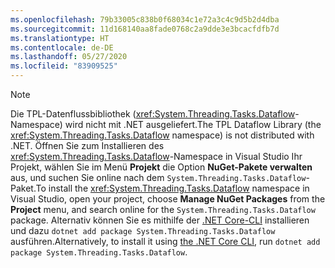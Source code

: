 ```yaml
---
ms.openlocfilehash: 79b33005c838b0f68034c1e72a3c4c9d5b2d4dba
ms.sourcegitcommit: 11d168140aa8fade0768c2a9dde3e3bcacfdfb7d
ms.translationtype: HT
ms.contentlocale: de-DE
ms.lasthandoff: 05/27/2020
ms.locfileid: "83909525"
---
```

> [!NOTE]
> <span data-ttu-id="e4c33-101">Die TPL-Datenflussbibliothek (<xref:System.Threading.Tasks.Dataflow>-Namespace) wird nicht mit .NET ausgeliefert.</span><span class="sxs-lookup"><span data-stu-id="e4c33-101">The TPL Dataflow Library (the <xref:System.Threading.Tasks.Dataflow> namespace) is not distributed with .NET.</span></span> <span data-ttu-id="e4c33-102">Öffnen Sie zum Installieren des <xref:System.Threading.Tasks.Dataflow>-Namespace in Visual Studio Ihr Projekt, wählen Sie im Menü **Projekt** die Option **NuGet-Pakete verwalten** aus, und suchen Sie online nach dem `System.Threading.Tasks.Dataflow`-Paket.</span><span class="sxs-lookup"><span data-stu-id="e4c33-102">To install the <xref:System.Threading.Tasks.Dataflow> namespace in Visual Studio, open your project, choose **Manage NuGet Packages** from the **Project** menu, and search online for the `System.Threading.Tasks.Dataflow` package.</span></span> <span data-ttu-id="e4c33-103">Alternativ können Sie es mithilfe der [.NET Core-CLI](/dotnet/core/tools/) installieren und dazu `dotnet add package System.Threading.Tasks.Dataflow` ausführen.</span><span class="sxs-lookup"><span data-stu-id="e4c33-103">Alternatively, to install it using [the .NET Core CLI](/dotnet/core/tools/), run `dotnet add package System.Threading.Tasks.Dataflow`.</span></span>
